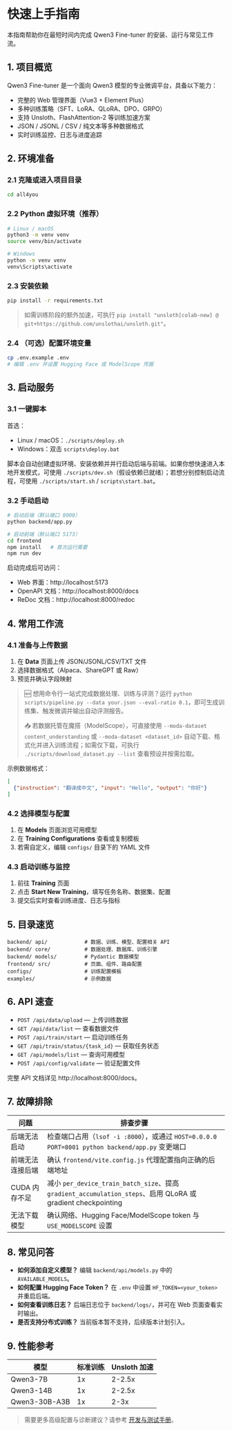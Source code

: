 # 快速上手指南

本指南帮助你在最短时间内完成 Qwen3 Fine-tuner 的安装、运行与常见工作流。

## 1. 项目概览

Qwen3 Fine-tuner 是一个面向 Qwen3 模型的专业微调平台，具备以下能力：

- 完整的 Web 管理界面（Vue3 + Element Plus）
- 多种训练策略（SFT、LoRA、QLoRA、DPO、GRPO）
- 支持 Unsloth、FlashAttention-2 等训练加速方案
- JSON / JSONL / CSV / 纯文本等多种数据格式
- 实时训练监控、日志与进度追踪

## 2. 环境准备

### 2.1 克隆或进入项目目录

```bash
cd all4you
```

### 2.2 Python 虚拟环境（推荐）

```bash
# Linux / macOS
python3 -m venv venv
source venv/bin/activate

# Windows
python -m venv venv
venv\Scripts\activate
```

### 2.3 安装依赖

```bash
pip install -r requirements.txt
```

> 如需训练阶段的额外加速，可执行 `pip install "unsloth[colab-new] @ git+https://github.com/unslothai/unsloth.git"`。

### 2.4 （可选）配置环境变量

```bash
cp .env.example .env
# 编辑 .env 并设置 Hugging Face 或 ModelScope 凭据
```

## 3. 启动服务

### 3.1 一键脚本

首选：

- Linux / macOS：`./scripts/deploy.sh`
- Windows：双击 `scripts\deploy.bat`

脚本会自动创建虚拟环境、安装依赖并并行启动后端与前端。如果你想快速进入本地开发模式，可使用 `./scripts/dev.sh`（假设依赖已就绪）；若想分别控制启动流程，可使用 `./scripts/start.sh` / `scripts\start.bat`。

### 3.2 手动启动

```bash
# 启动后端（默认端口 8000）
python backend/app.py

# 启动前端（默认端口 5173）
cd frontend
npm install   # 首次运行需要
npm run dev
```

启动完成后可访问：

- Web 界面：http://localhost:5173
- OpenAPI 文档：http://localhost:8000/docs
- ReDoc 文档：http://localhost:8000/redoc

## 4. 常用工作流

### 4.1 准备与上传数据

1. 在 **Data** 页面上传 JSON/JSONL/CSV/TXT 文件
2. 选择数据格式（Alpaca、ShareGPT 或 Raw）
3. 预览并确认字段映射

> 🆕 想用命令行一站式完成数据处理、训练与评测？运行 `python scripts/pipeline.py --data your.json --eval-ratio 0.1`，即可生成训练集、触发微调并输出自动评测报告。
>
> 📥 若数据托管在魔搭（ModelScope），可直接使用 `--moda-dataset content_understanding` 或 `--moda-dataset <dataset_id>` 自动下载、格式化并进入训练流程；如需仅下载，可执行 `./scripts/download_dataset.py --list` 查看预设并按需拉取。

示例数据格式：

```json
[
  {"instruction": "翻译成中文", "input": "Hello", "output": "你好"}
]
```

### 4.2 选择模型与配置

1. 在 **Models** 页面浏览可用模型
2. 在 **Training Configurations** 查看或复制模板
3. 若需自定义，编辑 `configs/` 目录下的 YAML 文件

### 4.3 启动训练与监控

1. 前往 **Training** 页面
2. 点击 **Start New Training**，填写任务名称、数据集、配置
3. 提交后实时查看训练进度、日志与指标

## 5. 目录速览

```
backend/ api/            # 数据、训练、模型、配置相关 API
backend/ core/           # 数据处理、数据库、训练引擎
backend/ models/         # Pydantic 数据模型
frontend/ src/           # 页面、组件、路由配置
configs/                 # 训练配置模板
examples/                # 示例数据
```

## 6. API 速查

- `POST /api/data/upload` — 上传训练数据
- `GET /api/data/list` — 查看数据文件
- `POST /api/train/start` — 启动训练任务
- `GET /api/train/status/{task_id}` — 获取任务状态
- `GET /api/models/list` — 查询可用模型
- `POST /api/config/validate` — 验证配置文件

完整 API 文档详见 http://localhost:8000/docs。

## 7. 故障排除

| 问题 | 排查步骤 |
| --- | --- |
| 后端无法启动 | 检查端口占用（`lsof -i :8000`），或通过 `HOST=0.0.0.0 PORT=8001 python backend/app.py` 变更端口 |
| 前端无法连接后端 | 确认 `frontend/vite.config.js` 代理配置指向正确的后端地址 |
| CUDA 内存不足 | 减小 `per_device_train_batch_size`、提高 `gradient_accumulation_steps`、启用 QLoRA 或 gradient checkpointing |
| 无法下载模型 | 确认网络、Hugging Face/ModelScope token 与 `USE_MODELSCOPE` 设置 |

## 8. 常见问答

- **如何添加自定义模型？** 编辑 `backend/api/models.py` 中的 `AVAILABLE_MODELS`。
- **如何配置 Hugging Face Token？** 在 `.env` 中设置 `HF_TOKEN=<your_token>` 并重启后端。
- **如何查看训练日志？** 后端日志位于 `backend/logs/`，并可在 Web 页面查看实时输出。
- **是否支持分布式训练？** 当前版本暂不支持，后续版本计划引入。

## 9. 性能参考

| 模型 | 标准训练 | Unsloth 加速 |
| --- | --- | --- |
| Qwen3-7B | 1x | 2-2.5x |
| Qwen3-14B | 1x | 2-2.5x |
| Qwen3-30B-A3B | 1x | 2-3x |

> 需要更多高级配置与诊断建议？请参考 [开发与测试手册](development.md)。
